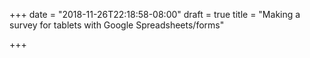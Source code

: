 +++
date = "2018-11-26T22:18:58-08:00"
draft = true
title = "Making a survey for tablets with Google Spreadsheets/forms"

+++
